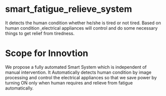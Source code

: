 # smart_fatigue_relieve_system
It detects the human condition whether he/she is tired or not tired. Based on human condition ,electrical appliances will control and do some necessary things to get relief from tiredness.


# Scope for Innovtion
We propose a fully automated Smart System which is independent of manual intervention. It Automatically detects human condition by image processing and control the electrical appliances so that we save power by turning ON only when human requires and relieve from fatigue automatically.
